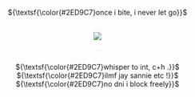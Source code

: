 <p align="center">
     ${\textsf{\color{#2ED9C7}once i bite, i never let go}}$<br>
  <br>
<p align="center"> 
  <p align="center"><img src="https://i.ibb.co/0V8qCXPS/awww-how-romantic-mjjw-2.gif"></img></p>
 <br>

<p align="center">
    ${\textsf{\color{#2ED9C7}whisper to int, c+h .}}$ <br>
         ${\textsf{\color{#2ED9C7}ilmf jay sannie etc !}}$ <br>
            ${\textsf{\color{#2ED9C7}no dni i block freely}}$<br>
         
 <br>
